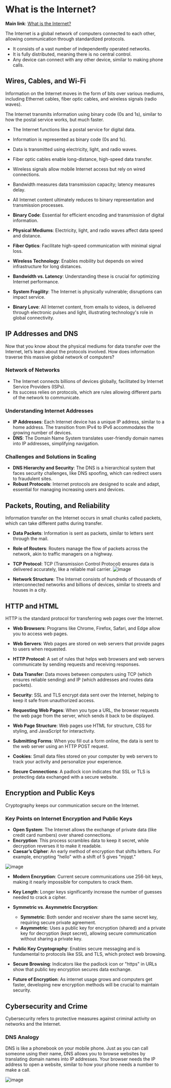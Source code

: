 # What is the Internet?

**Main link**: [What is the Internet?](https://roadmap.sh/guides/what-is-internet)

The Internet is a global network of computers connected to each other, allowing communication through standardized protocols.

- It consists of a vast number of independently operated networks.
- It is fully distributed, meaning there is no central control.
- Any device can connect with any other device, similar to making phone calls.

## Wires, Cables, and Wi-Fi

Information on the Internet moves in the form of bits over various mediums, including Ethernet cables, fiber optic cables, and wireless signals (radio waves).

The Internet transmits information using binary code (0s and 1s), similar to how the postal service works, but much faster.

- The Internet functions like a postal service for digital data.
- Information is represented as binary code (0s and 1s).
- Data is transmitted using electricity, light, and radio waves.
- Fiber optic cables enable long-distance, high-speed data transfer.
- Wireless signals allow mobile Internet access but rely on wired connections.
- Bandwidth measures data transmission capacity; latency measures delay.
- All Internet content ultimately reduces to binary representation and transmission processes.

- **Binary Code**: Essential for efficient encoding and transmission of digital information.
- **Physical Mediums**: Electricity, light, and radio waves affect data speed and distance.
- **Fiber Optics**: Facilitate high-speed communication with minimal signal loss.
- **Wireless Technology**: Enables mobility but depends on wired infrastructure for long distances.
- **Bandwidth vs. Latency**: Understanding these is crucial for optimizing Internet performance.
- **System Fragility**: The Internet is physically vulnerable; disruptions can impact service.
- **Binary Love**: All Internet content, from emails to videos, is delivered through electronic pulses and light, illustrating technology's role in global connectivity.

## IP Addresses and DNS

Now that you know about the physical mediums for data transfer over the Internet, let’s learn about the protocols involved. How does information traverse this massive global network of computers?

### Network of Networks
- The Internet connects billions of devices globally, facilitated by Internet Service Providers (ISPs).
- Its success relies on protocols, which are rules allowing different parts of the network to communicate.

### Understanding Internet Addresses
- **IP Addresses**: Each Internet device has a unique IP address, similar to a home address. The transition from IPv4 to IPv6 accommodates the growing number of devices.
- **DNS**: The Domain Name System translates user-friendly domain names into IP addresses, simplifying navigation.

### Challenges and Solutions in Scaling
- **DNS Hierarchy and Security**: The DNS is a hierarchical system that faces security challenges, like DNS spoofing, which can redirect users to fraudulent sites.
- **Robust Protocols**: Internet protocols are designed to scale and adapt, essential for managing increasing users and devices.

## Packets, Routing, and Reliability

Information transfer on the Internet occurs in small chunks called packets, which can take different paths during transfer.

- **Data Packets**: Information is sent as packets, similar to letters sent through the mail.
  
- **Role of Routers**: Routers manage the flow of packets across the network, akin to traffic managers on a highway.

- **TCP Protocol**: TCP (Transmission Control Protocol) ensures data is delivered accurately, like a reliable mail carrier.
![image](https://github.com/user-attachments/assets/f59aa1f1-30ee-495a-8e3b-4478fbf8d246)

- **Network Structure**: The Internet consists of hundreds of thousands of interconnected networks and billions of devices, similar to streets and houses in a city.

## HTTP and HTML

HTTP is the standard protocol for transferring web pages over the Internet.

- **Web Browsers**: Programs like Chrome, Firefox, Safari, and Edge allow you to access web pages.

- **Web Servers**: Web pages are stored on web servers that provide pages to users when requested.

- **HTTP Protocol**: A set of rules that helps web browsers and web servers communicate by sending requests and receiving responses.

- **Data Transfer**: Data moves between computers using TCP (which ensures reliable sending) and IP (which addresses and routes data packets).

- **Security**: SSL and TLS encrypt data sent over the Internet, helping to keep it safe from unauthorized access.

- **Requesting Web Pages**: When you type a URL, the browser requests the web page from the server, which sends it back to be displayed.

- **Web Page Structure**: Web pages use HTML for structure, CSS for styling, and JavaScript for interactivity.

- **Submitting Forms**: When you fill out a form online, the data is sent to the web server using an HTTP POST request.

- **Cookies**: Small data files stored on your computer by web servers to track your activity and personalize your experience.

- **Secure Connections**: A padlock icon indicates that SSL or TLS is protecting data exchanged with a secure website.

## Encryption and Public Keys

Cryptography keeps our communication secure on the Internet.

### Key Points on Internet Encryption and Public Keys
- **Open System**: The Internet allows the exchange of private data (like credit card numbers) over shared connections.
- **Encryption**: This process scrambles data to keep it secret, while decryption reverses it to make it readable.
- **Caesar’s Cipher**: An early method of encryption that shifts letters. For example, encrypting "hello" with a shift of 5 gives "mjqqt."
  
![image](https://github.com/user-attachments/assets/332a93bb-b2e1-4f5e-b649-db0a65bd2b4b)

- **Modern Encryption**: Current secure communications use 256-bit keys, making it nearly impossible for computers to crack them.

- **Key Length**: Longer keys significantly increase the number of guesses needed to crack a cipher.

- **Symmetric vs. Asymmetric Encryption**:
  - **Symmetric**: Both sender and receiver share the same secret key, requiring secure private agreement.
  - **Asymmetric**: Uses a public key for encryption (shared) and a private key for decryption (kept secret), allowing secure communication without sharing a private key.

- **Public Key Cryptography**: Enables secure messaging and is fundamental to protocols like SSL and TLS, which protect web browsing.

- **Secure Browsing**: Indicators like the padlock icon or "https" in URLs show that public key encryption secures data exchange.

- **Future of Encryption**: As internet usage grows and computers get faster, developing new encryption methods will be crucial to maintain security.

## Cybersecurity and Crime

Cybersecurity refers to protective measures against criminal activity on networks and the Internet.

### DNS Analogy
DNS is like a phonebook on your mobile phone. Just as you can call someone using their name, DNS allows you to browse websites by translating domain names into IP addresses. Your browser needs the IP address to open a website, similar to how your phone needs a number to make a call.


![image](https://github.com/user-attachments/assets/9ac9f6fd-49ef-415a-a57d-86d160b641c5)
